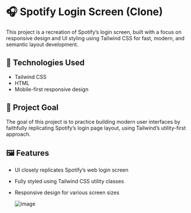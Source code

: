 # 🎧 Spotify Login Screen (Clone)

This project is a recreation of Spotify’s login screen, built with a focus on responsive design and UI styling using Tailwind CSS for fast, modern, and semantic layout development.

## 🚀 Technologies Used
- Tailwind CSS
- HTML
- Mobile-first responsive design

## 🎯 Project Goal

The goal of this project is to practice building modern user interfaces by faithfully replicating Spotify’s login page layout, using Tailwind’s utility-first approach.

## 🖼️ Features
- UI closely replicates Spotify’s web login screen
- Fully styled using Tailwind CSS utility classes
- Responsive design for various screen sizes

  ![image](https://github.com/user-attachments/assets/900b3cc7-6182-4f78-9933-8bd4c42bf427)

